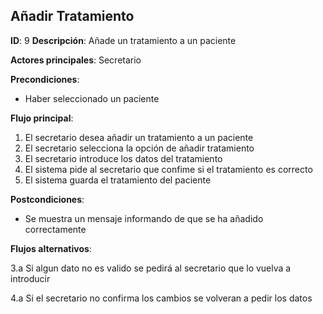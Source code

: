 ## Añadir Tratamiento

**ID**: 9
**Descripción**: Añade un tratamiento a un paciente

**Actores principales**: Secretario

**Precondiciones**:
* Haber seleccionado un paciente

**Flujo principal**:
1. El secretario desea añadir un tratamiento a un paciente
2. El secretario selecciona la opción de añadir tratamiento
3. El secretario introduce los datos del tratamiento
4. El sistema pide al secretario que confime si el tratamiento es correcto
5. El sistema guarda el tratamiento del paciente

**Postcondiciones**:

* Se muestra un mensaje informando de que se ha añadido correctamente

**Flujos alternativos**:

3.a Si algun dato no es valido se pedirá al secretario que lo vuelva a introducir

4.a Si el secretario no confirma los cambios se volveran a pedir los datos
